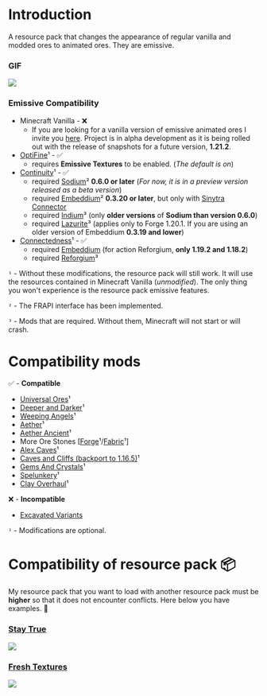 # Introduction
A resource pack that changes the appearance of regular vanilla and modded ores to animated ores. They are emissive.
### GIF
![](https://github.com/raspberrygitq/Animated-Ore/blob/main/animated.gif)
### Emissive Compatibility
- Minecraft Vanilla - ❌
    -  If you are looking for a vanilla version of emissive animated ores I invite you [here](https://modrinth.com/resourcepack/animated-ore-vanilla-emissive). Project is in alpha development as it is being rolled out with the release of snapshots for a future version, **1.21.2**.
- [OptiFine](https://optifine.net/downloads)¹ - ✅
    - requires **Emissive Textures** to be enabled. (*The default is on*)
- [Continuity](https://modrinth.com/mod/continuity)¹ - ✅
    - required [Sodium](https://modrinth.com/mod/sodium)² **0.6.0 or later** (*For now, it is in a preview version released as a beta version*)
    - required [Embeddium](https://modrinth.com/mod/embeddium)² **0.3.20 or later**, but only with [Sinytra Connector](https://modrinth.com/mod/connector)
   - required [Indium](https://modrinth.com/mod/indium)³ (only **older versions** of **Sodium than version 0.6.0**)
   - required [Lazurite](https://www.curseforge.com/minecraft/mc-mods/lazurite)³ (applies only to Forge 1.20.1. If you are using an older version of Embeddium **0.3.19 and lower**)
- [Connectedness](https://modrinth.com/mod/connectedness)¹ - ✅
    - required [Embeddium](https://modrinth.com/mod/embeddium) (for action Reforgium, **only 1.19.2 and 1.18.2**)
    - required [Reforgium](https://modrinth.com/mod/reforgium)³

`¹` - Without these modifications, the resource pack will still work. It will use the resources contained in Minecraft Vanilla (*unmodified*). The only thing you won't experience is the resource pack emissive features.

`²` - The FRAPI interface has been implemented.

`³` - Mods that are required. Without them, Minecraft will not start or will crash.

# Compatibility mods

✅ - **Compatible**

- [Universal Ores](https://modrinth.com/mod/universal_ores)¹
- [Deeper and Darker](https://modrinth.com/mod/deeperdarker)¹
- [Weeping Angels](https://modrinth.com/mod/weeping-angels)¹
- [Aether](https://modrinth.com/mod/aether)¹
- [Aether Ancient](https://modrinth.com/mod/ancient-aether)¹
- More Ore Stones [[Forge](https://www.curseforge.com/minecraft/mc-mods/mores-forge)¹/[Fabric](https://modrinth.com/mod/mores)¹]
- [Alex Caves](https://modrinth.com/mod/alexs-caves)¹
- [Caves and Cliffs (backport to 1.16.5)](https://www.curseforge.com/minecraft/mc-mods/caves-and-cliffs-backport)¹
- [Gems And Crystals](https://www.curseforge.com/minecraft/mc-mods/gems-and-crystals)¹
- [Spelunkery](https://modrinth.com/mod/spelunkery)¹
- [Clay Overhaul](https://www.curseforge.com/minecraft/mc-mods/clay-overhaul)¹
  
❌ - **Incompatible**

- [Excavated Variants](https://modrinth.com/mod/excavated_variants)

`¹` - Modifications are optional.

# Compatibility of resource pack 📦
My resource pack that you want to load with another resource pack must be **higher** so that it does not encounter conflicts. Here below you have examples. 🔽

### [Stay True](https://www.curseforge.com/minecraft/texture-packs/stay-true)

![](https://i.imgur.com/AhRSIWP.png)

### [Fresh Textures](https://modrinth.com/resourcepack/fresh-textures)

![](https://i.imgur.com/LzkMrob.png)